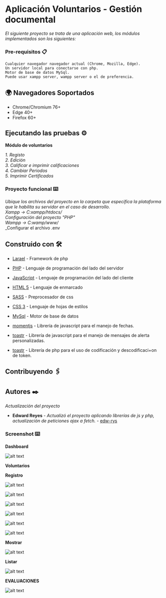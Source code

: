 # Aplicación Voluntarios - Gestión documental

_El siguiente proyecto se trata de una aplicación web, los módulos implementados son los siguientes:_



### Pre-requisitos 📋

```
Cualquier navegador navegador actual (Chrome, Mozilla, Edge).
Un servidor local para conectarse con php. 
Motor de base de datos MySql.
Puede usar xampp server, wampp server o el de preferencia.
```
## :earth_africa: Navegadores Soportados

* Chrome/Chromium 76+
* Edge 40+
* Firefox 60+

## Ejecutando las pruebas ⚙️
**Módulo de voluntarios** 

_1. Registo_\
_2. Edición_\
_3. Calificar e imprimir calificaciones_\
_4. Cambiar Periodos_\
_5. Imprimir Certificados_

### Proyecto funcional ⌨️

_Ubique los archivos del proyecto en la carpeta que especifica la plataforma que le habilita su servidor en el caso de desarrollo._\
_Xampp -> C:xampp/htdocs/_\
_Configuración del proyecto "PHP"_\
_Wampp -> C:wamp/www/_\
_Configurar el archivo .env 

## Construido con 🛠️

* [Larael](https://laravel.com/docs/8.x) - Framework de php

* [PHP](http://php.net/manual/es/index.php) - Lenguaje de programación del lado del servidor
* [JavaScript](https://developer.mozilla.org/es/docs/Web/JavaScript) - Lenguaje de programación del lado del cliente
* [HTML 5](https://developer.mozilla.org/es/docs/HTML/HTML5) - Lenguaje de enmarcado
* [SASS](https://sass-lang.com/) - Preprocesador de css
* [CSS 3](https://developer.mozilla.org/es/docs/Archive/CSS3) - Lenguaje de hojas de estilos
* [MySql](https://www.mysql.com/) - Motor de base de datos

* [momentjs](https://momentjs.com/docs/) - Librería de javascript para el manejo de fechas.
* [toastr](https://github.com/CodeSeven/toastr) - Librería de javascript para el manejo de mensajes de alerta personalizadas.
* [toastr](https://github.com/firebase/php-jwt) - Librería de php para el uso de codificación y descodificaci+on de token.


## Contribuyendo 🖇️

## Autores ✒️
_Actualización del proyecto_

* **Edward Reyes** - *Actualizó el proyecto aplicando librerías de js y php, actualización de peticiones ajax a fetch.* - [edw-rys](https://github.com/edw-rys)


### Screenshot ⌨️

__Dashboard__

![alt text](https://raw.githubusercontent.com/edw-rys/voluntarios/master/public/img/readme/dashboard.png)


__Voluntarios__

__Registro__


![alt text](https://raw.githubusercontent.com/edw-rys/voluntarios/master/public/img/readme/registro_1.png)


![alt text](https://raw.githubusercontent.com/edw-rys/voluntarios/master/public/img/readme/registro_2.png)


![alt text](https://raw.githubusercontent.com/edw-rys/voluntarios/master/public/img/readme/registro_3.png)


![alt text](https://raw.githubusercontent.com/edw-rys/voluntarios/master/public/img/readme/registro_4.png)


![alt text](https://raw.githubusercontent.com/edw-rys/voluntarios/master/public/img/readme/registro_5.png)


![alt text](https://raw.githubusercontent.com/edw-rys/voluntarios/master/public/img/readme/registro_6.png)


__Mostrar__


![alt text](https://raw.githubusercontent.com/edw-rys/voluntarios/master/public/img/readme/show_voluntario.png)


__Listar__


![alt text](https://raw.githubusercontent.com/edw-rys/voluntarios/master/public/img/readme/show_table_voluntarios.png)


__EVALUACIONES__

![alt text](https://raw.githubusercontent.com/edw-rys/voluntarios/master/public/img/readme/show_evaluaciones.png)

